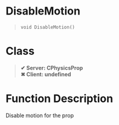 # DisableMotion
> `void DisableMotion()`
# Class
> __✔ Server: CPhysicsProp__  
> __✖ Client: undefined__  
# Function Description
Disable motion for the prop
